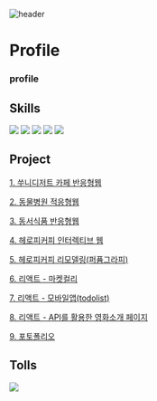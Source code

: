 
![header](https://capsule-render.vercel.app/api?type=waving&color=0:30cfd0,100:330867&height=250&section=header&text=HyunJi%20KIM&fontSize=90&fontColor=f5f7fa)

# Profile

### profile



## Skills

<img src="https://img.shields.io/badge/HTML5-E34F26?style=flat-square&logo=HTML5&logoColor=white"/></a>
<img src="https://img.shields.io/badge/CSS3-1572B6?style=flat-square&logo=CSS3&logoColor=white"/></a>
<img src="https://img.shields.io/badge/JavaScript-F7DF1E?style=flat-square&logo=JavaScript&logoColor=white"/></a>
<img src="https://img.shields.io/badge/jQuery-0769AD?style=flat-square&logo=jQuery&logoColor=white"/></a>
<img src="https://img.shields.io/badge/React-61DAFB?style=flat-square&logo=React&logoColor=white"/></a>

## Project
[1. 쑤니디저트 카페 반응형웹](https://kimmoshiki.github.io/ssuni/)

[2. 동물병원 적응형웹](https://kimmoshiki.github.io/animal/)

[3. 동서식품 반응형웹](https://kimmoshiki.github.io/dongseo_project/)

[4. 헤로피커피 인터렉티브 웹](https://kimmoshiki.github.io/coffee/)

[5. 헤로피커피 리모델링(퍼퓸그라피)](https://kimmoshiki.github.io/perfurmegraphy_project/)

[6. 리액트 - 마켓컬리](https://kimmoshiki.github.io/kully/)

[7. 리액트 - 모바일앱(todolist)](https://kimmoshiki.github.io/todolist/)

[8. 리액트 - API를 활용한 영화소개 페이지](https://kimmoshiki.github.io/movie/)

[9. 포토폴리오](https://kimmoshiki.github.io/portfolio/)

## Tolls
<img src="https://img.shields.io/badge/Figma-F24E1E?style=flat-square&logo=Figma&logoColor=white"/></a>
